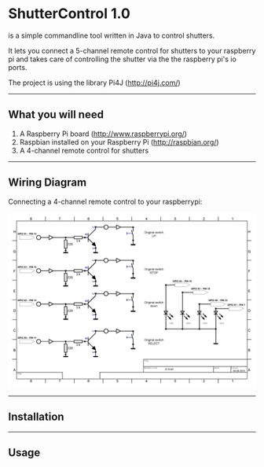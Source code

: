 ShutterControl 1.0
==============

is a simple commandline tool written in Java to control shutters.

It lets you connect a 5-channel remote control for shutters to your raspberry pi and takes care of controlling the shutter via the the raspberry pi's io ports.

The project is using the library Pi4J (http://pi4j.com/)


----------------------------------------------
What you will need
----------------------------------------------

1. A Raspberry Pi board (http://www.raspberrypi.org/)
2. Raspbian installed on your Raspberry Pi (http://raspbian.org/)
3. A 4-channel remote control for shutters



----------------------------------------------
Wiring Diagram
----------------------------------------------

Connecting a 4-channel remote control to your raspberrypi:

![alt tag](https://raw.githubusercontent.com/bendr0id/shutter-control/master/wiring_diagram_4_channel.png)

----------------------------------------------
Installation
----------------------------------------------


----------------------------------------------
Usage
----------------------------------------------

